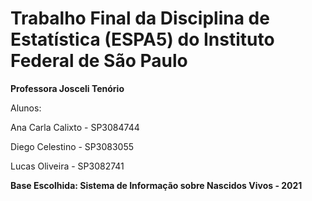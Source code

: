 # Trabalho Final da Disciplina de Estatística (ESPA5) do Instituto Federal de São Paulo

**Professora Josceli Tenório** 

Alunos: 

Ana Carla Calixto - SP3084744

Diego Celestino - SP3083055

Lucas Oliveira - SP3082741

**Base Escolhida: Sistema de Informação sobre Nascidos Vivos - 2021**





